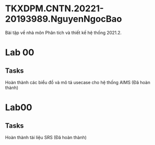 # TKXDPM.CNTN.20221-20193989.NguyenNgocBao
Bài tập về nhà môn Phân tích và thiết kế hệ thống 2021.2.

# Lab 00
## Tasks
Hoàn thành các biểu đồ và mô tả usecase cho hệ thống AIMS (Đã hoàn thành)

# Lab00
## Tasks
Hoàn thành tài liệu SRS (Đã hoàn thành)